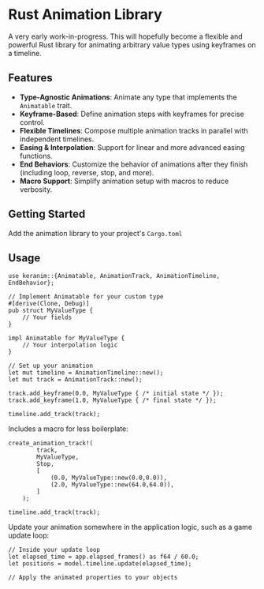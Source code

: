 # Rust Animation Library

A very early work-in-progress. This will hopefully become a flexible and powerful Rust library for animating arbitrary value types using keyframes on a timeline. 

## Features

- **Type-Agnostic Animations**: Animate any type that implements the `Animatable` trait.
- **Keyframe-Based**: Define animation steps with keyframes for precise control.
- **Flexible Timelines**: Compose multiple animation tracks in parallel with independent timelines.
- **Easing & Interpolation**: Support for linear and more advanced easing functions.
- **End Behaviors**: Customize the behavior of animations after they finish (including loop, reverse, stop, and more).
- **Macro Support**: Simplify animation setup with macros to reduce verbosity.

## Getting Started

Add the animation library to your project's `Cargo.toml`

## Usage 

```
use keranim::{Animatable, AnimationTrack, AnimationTimeline, EndBehavior};

// Implement Animatable for your custom type
#[derive(Clone, Debug)]
pub struct MyValueType {
    // Your fields
}

impl Animatable for MyValueType {
    // Your interpolation logic
}

// Set up your animation
let mut timeline = AnimationTimeline::new();
let mut track = AnimationTrack::new();

track.add_keyframe(0.0, MyValueType { /* initial state */ });
track.add_keyframe(1.0, MyValueType { /* final state */ });

timeline.add_track(track);
```

Includes a macro for less boilerplate:

```
create_animation_track!(
        track,
        MyValueType, 
        Stop,
        [
            (0.0, MyValueType::new(0.0,0.0)),
            (2.0, MyValueType::new(64.0,64.0)),
        ]
    );

timeline.add_track(track);
```

Update your animation somewhere in the application logic, such as a game update loop:

```
// Inside your update loop
let elapsed_time = app.elapsed_frames() as f64 / 60.0;
let positions = model.timeline.update(elapsed_time);

// Apply the animated properties to your objects
```
